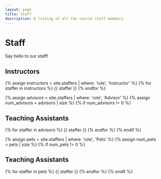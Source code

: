 ```yaml
---
layout: page
title: Staff
description: A listing of all the course staff members.
---
```


# Staff

Say hello to our staff!

## Instructors

{% assign instructors = site.staffers | where: 'role', 'Instructor' %}
{% for staffer in instructors %}
{{ staffer }}
{% endfor %}

{% assign advisors = site.staffers | where: 'role', 'Advisor' %}
{% assign num_advisors = advisors | size %}
{% if num_advisors != 0 %}
## Teaching Assistants

{% for staffer in advisors %}
{{ staffer }}
{% endfor %}
{% endif %}

{% assign pets = site.staffers | where: 'role', 'Pets' %}
{% assign num_pets = pets | size %}
{% if num_pets != 0 %}
## Teaching Assistants

{% for staffer in pets %}
{{ staffer }}
{% endfor %}
{% endif %}

